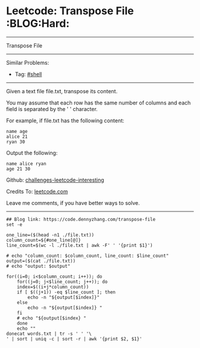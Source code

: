 
# Leetcode: Transpose File     :BLOG:Hard:

---

Transpose File  

---

Similar Problems:  

-   Tag: [#shell](https://code.dennyzhang.com/tag/shell)

---

Given a text file file.txt, transpose its content.  

You may assume that each row has the same number of columns and each field is separated by the ' ' character.  

For example, if file.txt has the following content:  

    name age
    alice 21
    ryan 30

Output the following:  

    name alice ryan
    age 21 30

Github: [challenges-leetcode-interesting](https://github.com/DennyZhang/challenges-leetcode-interesting/tree/master/problems/transpose-file)  

Credits To: [leetcode.com](https://leetcode.com/problems/transpose-file/description/)  

Leave me comments, if you have better ways to solve.  

---

    ## Blog link: https://code.dennyzhang.com/transpose-file
    set -e
    
    one_line=($(head -n1 ./file.txt))
    column_count=${#one_line[@]}
    line_count=$(wc -l ./file.txt | awk -F' ' '{print $1}')
    
    # echo "column_count: $column_count, line_count: $line_count"
    output=($(cat ./file.txt))
    # echo "output: $output"
    
    for((i=0; i<$column_count; i++)); do
        for((j=0; j<$line_count; j++)); do
    	index=$((i+j*column_count))
    	if [ $((j+1)) -eq $line_count ]; then
    	    echo -n "${output[$index]}"
    	else
    	    echo -n "${output[$index]} "
    	fi
    	# echo "${output[$index} "
        done
        echo ""
    donecat words.txt | tr -s ' ' '\
    ' | sort | uniq -c | sort -r | awk '{print $2, $1}'

